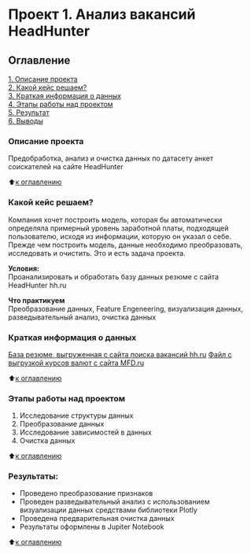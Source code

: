 # Проект 1. Анализ вакансий HeadHunter

## Оглавление  
[1. Описание проекта](https://github.com/Lily-8991/Education_SF/README.md#Описание-проекта)  
[2. Какой кейс решаем?](https://github.com/Lily-8991/Education_SF/README.md#Какой-кейс-решаем)  
[3. Краткая информация о данных](https://github.com/Lily-8991/Education_SF/README.md#Краткая-информация-о-данных)  
[4. Этапы работы над проектом](https://github.com/Lily-8991/Education_SF/README.md#Этапы-работы-над-проектом)  
[5. Результат](https://github.com/Lily-8991/Education_SF/README.md#Результат)    
[6. Выводы](https://github.com/Lily-8991/Education_SF/README.md#Выводы) 

### Описание проекта    
Предобработка, анализ и очистка данных по датасету анкет соискателей на сайте HeadHunter

:arrow_up:[к оглавлению](https://github.com/Lily-8991/Education_SF/README.md#Оглавление)


### Какой кейс решаем?  
Компания хочет построить модель, которая бы автоматически определяла примерный уровень заработной платы, подходящей пользователю, исходя из информации, которую он указал о себе. Прежде чем построить модель, данные необходимо преобразовать, исследовать и очистить. Это и есть задача проекта.

**Условия:**  
Проанализировать и обработать базу данных резюме с сайта HeadHunter hh.ru

**Что практикуем**   
Преобразование данных, Feature Engeneering, визуализация данных, разведывательный анализ, очистка данных

### Краткая информация о данных
[База резюме, выгруженная с сайта поиска вакансий hh.ru](https://drive.google.com/file/d/1Kb78mAWYKcYlellTGhIjPI-bCcKbGuTn/view)
[Файл с выгрузкой курсов валют с сайта MFD.ru](https://github.com/Lily-8991/Education_SF/ExchangeRates.csv)

:arrow_up:[к оглавлению](https://github.com/Lily-8991/Education_SF/README.md#Оглавление)

### Этапы работы над проектом  
1) Исследование структуры данных
2) Преобразование данных
3) Исследование зависимостей в данных
4) Очистка данных

:arrow_up:[к оглавлению](https://github.com/Lily-8991/Education_SF/README.md#Оглавление)

### Результаты:  
- Проведено преобразование признаков
- Проведен разведывательный анализ с использованием визуализации данных средствами библиотеки Plotly
- Проведена предварительная очистка данных
- Результаты оформлены в Jupiter Notebook

:arrow_up:[к оглавлению](https://github.com/Lily-8991/Education_SF/README.md#Оглавление)


